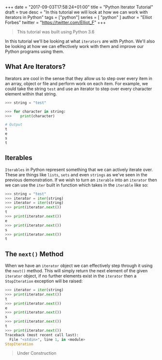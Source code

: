 +++
date = "2017-09-03T17:58:24+01:00"
title = "Python Iterator Tutorial"
draft = true
desc = "In this tutorial we will look at how we can work with iterators in Python"
tags = ["python"]
series = [ "python" ]
author = "Elliot Forbes"
twitter = "https://twitter.com/Elliot_F"
+++

> This tutorial was built using Python 3.6

In this tutorial we'll be looking at what `iterators` are with Python. We'll also be looking at how we can effectively work with them and improve our Python programs using them. 

## What Are Iterators?

Iterators are cool in the sense that they allow us to step over every item in an array, object or file and perform work on each item. For example, we could take the string `test` and use an iterator to step over every character element within that string.

~~~python
>>> string = "test"

>>> for character in string:
>>>    print(character)

# Output
t
e
s
t
~~~

## Iterables

`Iterables` in Python represent something that we can actively iterate over. These are things like `lists`, `sets` and even `strings` as we've seen in the previous demonstration. If we wish to turn an `iterable` into an `iterator` then we can use the `iter` built in function which takes in the `iterable` like so:

~~~python
>>> string = "test"
>>> iterator = iter(string)
>>> iterator = iter(string)
>>> print(iterator.next())
t
>>> print(iterator.next())
e
>>> print(iterator.next())
s
>>> print(iterator.next())
t
~~~

## The `next()` Method

When we have an `iterator` object we can effectively step through it using the `next()` method. This will simply return the next element of the given `iterator` object, if no further elements exist in the `iterator` then a `StopIteration` exception will be raised:

~~~python
>>> iterator = iter(string)
>>> print(iterator.next())
t
>>> print(iterator.next())
e
>>> print(iterator.next())
s
>>> print(iterator.next())
t
>>> print(iterator.next())
Traceback (most recent call last):
  File "<stdin>", line 1, in <module>
StopIteration
~~~

> Under Construction
